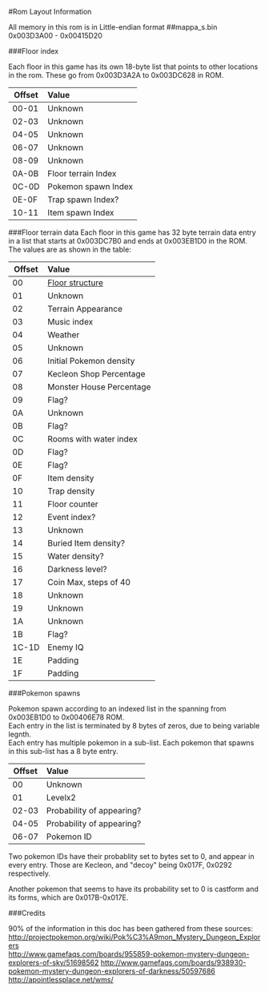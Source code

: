 #Rom Layout Information

All memory in this rom is in Little-endian format
##mappa_s.bin 0x003D3A00 - 0x00415D20

###Floor index

Each floor in this game has its own 18-byte list that points to other locations in the rom.
These go from 0x003D3A2A to 0x003DC628 in ROM.

|Offset|Value|
|------|:----|
|00-01|Unknown|
|02-03|Unknown|
|04-05|Unknown|
|06-07|Unknown|
|08-09|Unknown|
|0A-0B|Floor terrain Index|
|0C-0D|Pokemon spawn Index|
|0E-0F|Trap spawn Index?|
|10-11|Item spawn Index|

###Floor terrain data
Each floor in this game has 32 byte terrain data entry in a list that starts at 0x003DC7B0 and ends at 0x003EB1D0 in the ROM.
The values are as shown in the table:

|Offset|Value|
|------|:----|
|00|[Floor structure](floorLayouts.md)|
|01|Unknown|
|02|Terrain Appearance|
|03|Music index|
|04|Weather|
|05|Unknown|
|06|Initial Pokemon density|
|07|Kecleon Shop Percentage|
|08|Monster House Percentage|
|09|Flag?|
|0A|Unknown|
|0B|Flag?|
|0C|Rooms with water index|
|0D|Flag?|
|0E|Flag?|
|0F|Item density|
|10|Trap density|
|11|Floor counter|
|12|Event index?|
|13|Unknown|
|14|Buried Item density?|
|15|Water density?|
|16|Darkness level?|
|17|Coin Max, steps of 40|
|18|Unknown|
|19|Unknown|
|1A|Unknown|
|1B|Flag?|
|1C-1D|Enemy IQ|
|1E|Padding|
|1F|Padding|

###Pokemon spawns

Pokemon spawn according to an indexed list in the spanning from 0x003EB1D0 to 0x00406E78 ROM.  
Each entry in the list is terminated by 8 bytes of zeros, due to being variable legnth.  
Each entry has multiple pokemon in a sub-list.
Each pokemon that spawns in this sub-list has a 8 byte entry.

|Offset|Value|
|------|:----|
|00|Unknown|
|01|Levelx2|
|02-03|Probability of appearing?|
|04-05|Probability of appearing?|
|06-07|Pokemon ID|

Two pokemon IDs have their probablity set to bytes set to 0, and appear in every entry.
Those are Kecleon, and "decoy" being 0x017F, 0x0292 respectively.

Another pokemon that seems to have its probability set to 0 is castform and its forms, which are 0x017B-0x017E.

###Credits

90% of the information in this doc has been gathered from these sources:  
http://projectpokemon.org/wiki/Pok%C3%A9mon_Mystery_Dungeon_Explorers  
http://www.gamefaqs.com/boards/955859-pokemon-mystery-dungeon-explorers-of-sky/51698562
http://www.gamefaqs.com/boards/938930-pokemon-mystery-dungeon-explorers-of-darkness/50597686
http://apointlessplace.net/wms/
